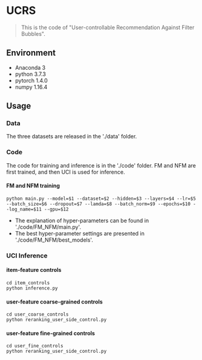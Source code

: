 # UCRS

> This is the code of "User-controllable Recommendation Against Filter Bubbles".

## Environment

- Anaconda 3
- python 3.7.3
- pytorch 1.4.0
- numpy 1.16.4

## Usage

### Data

The three datasets are released in the './data' folder.

### Code

The code for training and inference is in the './code' folder. FM and NFM are first trained, and then UCI is used for inference. 

#### FM and NFM training
```
python main.py --model=$1 --dataset=$2 --hidden=$3 --layers=$4 --lr=$5 --batch_size=$6 --dropout=$7 --lamda=$8 --batch_norm=$9 --epochs=$10 --log_name=$11 --gpu=$12
```
- The explanation of hyper-parameters can be found in './code/FM_NFM/main.py'. 
- The best hyper-parameter settings are presented in './code/FM_NFM/best_models'.

### UCI Inference

#### item-feature controls
```
cd item_controls
python inference.py 
```
#### user-feature coarse-grained controls
```
cd user_coarse_controls
python reranking_user_side_control.py 
```
#### user-feature fine-grained controls
```
cd user_fine_controls
python reranking_user_side_control.py 
```

